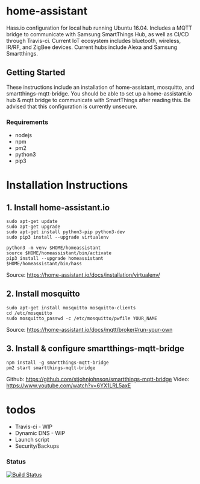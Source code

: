 # home-assistant

Hass.io configuration for local hub running Ubuntu 16.04.  Includes a MQTT bridge to communicate with Samsung SmartThings Hub, as well as CI/CD through Travis-ci.  Current IoT ecosystem includes bluetooth, wireless, IR/RF, and ZigBee devices.  Current hubs include Alexa and Samsung Smartthings.

## Getting Started

These instructions include an installation of home-assistant, mosquitto, and smartthings-mqtt-bridge.  You should be able to set up a home-assistant.io hub & mqtt bridge to communicate with SmartThings after reading this.  Be advised that this configuration is currently unsecure.

### Requirements
* nodejs
* npm
* pm2
* python3
* pip3


# Installation Instructions
## 1. Install home-assistant.io
```
sudo apt-get update
sudo apt-get upgrade
sudo apt-get install python3-pip python3-dev
sudo pip3 install --upgrade virtualenv
```
```
python3 -m venv $HOME/homeassistant
source $HOME/homeassistant/bin/activate
pip3 install --upgrade homeassistant
$HOME/homeassistant/bin/hass
```
Source: https://home-assistant.io/docs/installation/virtualenv/

## 2. Install mosquitto
```
sudo apt-get install mosquitto mosquitto-clients
cd /etc/mosquitto
sudo mosquitto_passwd -c /etc/mosquitto/pwfile YOUR_NAME
```
Source: https://home-assistant.io/docs/mqtt/broker#run-your-own

## 3. Install & configure smartthings-mqtt-bridge
```
npm install -g smartthings-mqtt-bridge
pm2 start smartthings-mqtt-bridge
```
Github: https://github.com/stjohnjohnson/smartthings-mqtt-bridge
Video: https://www.youtube.com/watch?v=6YX1LRL5axE

# todos
* Travis-ci - WIP
* Dynamic DNS - WIP
* Launch script
* Security/Backups

### Status
[![Build Status](https://travis-ci.org/mattschaller/home-assistant.png)](https://travis-ci.org/mattschaller/home-assistant)